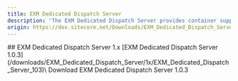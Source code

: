 ```yaml
---
title: EXM Dedicated Dispatch Server
description: 'The EXM Dedicated Dispatch Server provides container support for DDS (Dedicated Dispatch Servers), speeding up the message generation and sending process.'
origin: https://dev.sitecore.net/Downloads/EXM_Dedicated_Dispatch_Server.aspx
---
```


<Card variant='outlineRaised' px={0} mb={8}>
<CardHeader>
## EXM Dedicated Dispatch Server 1.x
</CardHeader>
<CardBody>
[EXM Dedicated Dispatch Server 1.0.3](/downloads/EXM_Dedicated_Dispatch_Server/1x/EXM_Dedicated_Dispatch_Server_103)\
Download EXM Dedicated Dispatch Server 1.0.3


</CardBody>          
</Card>